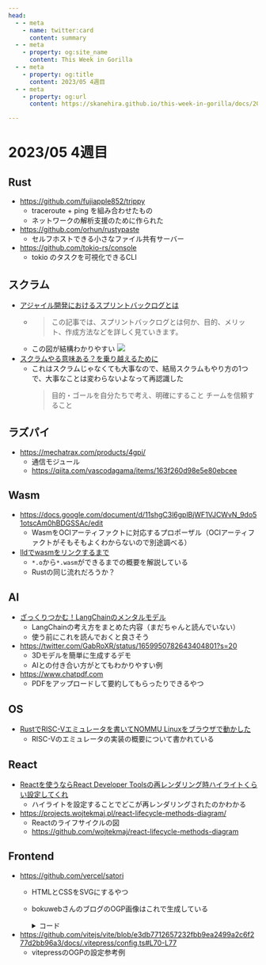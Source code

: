 ```yaml
---
head:
  - - meta
    - name: twitter:card
      content: summary
  - - meta
    - property: og:site_name
      content: This Week in Gorilla
  - - meta
    - property: og:title
      content: 2023/05 4週目
  - - meta
    - property: og:url
      content: https://skanehira.github.io/this-week-in-gorilla/docs/2023/0504.html

---
```


# 2023/05 4週目

## Rust
- https://github.com/fujiapple852/trippy
  - traceroute + ping を組み合わせたもの
  - ネットワークの解析支援のために作られた
- https://github.com/orhun/rustypaste
  - セルフホストできる小さなファイル共有サーバー
- https://github.com/tokio-rs/console
  - tokio のタスクを可視化できるCLI

## スクラム
- [アジャイル開発におけるスプリントバックログとは](https://abi-agile.com/sprint-backlog/)
  - > この記事では、スプリントバックログとは何か、目的、メリット、作成方法などを詳しく見ていきます。
  - この図が結構わかりやすい
    ![](https://abi-agile.com/wp-content/uploads/2023/01/sprint-backlog_s001.webp)
- [スクラムやる意味ある？を乗り越えるために](https://zenn.dev/heromina/articles/29e9771698237f)
  - これはスクラムじゃなくても大事なので、結局スクラムもやり方の1つで、大事なことは変わらないよなって再認識した
    > 目的・ゴールを自分たちで考え、明確にすること
    > チームを信頼すること

## ラズパイ
- https://mechatrax.com/products/4gpi/
  - 通信モジュール
  - https://qiita.com/vascodagama/items/163f260d98e5e80ebcee

## Wasm
- https://docs.google.com/document/d/11shgC3l6gplBjWF1VJCWvN_9do51otscAm0hBDGSSAc/edit
  - WasmをOCIアーティファクトに対応するプロポーザル（OCIアーティファクトがそもそもよくわからないので別途調べる）
- [lldでwasmをリンクするまで](https://qiita.com/chikoski/items/41853dfb2afdec52e7d1)
  - `*.o`から`*.wasm`ができるまでの概要を解説している
  - Rustの同じ流れだろうか？

## AI
- [ざっくりつかむ！LangChainのメンタルモデル](https://zenn.dev/fumi_sagawa/articles/113b4e5a46b984)
  - LangChainの考え方をまとめた内容（まだちゃんと読んでいない）
  - 使う前にこれを読んでおくと良さそう
- https://twitter.com/GabRoXR/status/1659950782643404801?s=20
  - 3Dモデルを簡単に生成するデモ
  - AIとの付き合い方がとてもわかりやすい例
- https://www.chatpdf.com
  - PDFをアップロードして要約してもらったりできるやつ

## OS
- [RustでRISC-Vエミュレータを書いてNOMMU Linuxをブラウザで動かした](https://bokuweb.github.io/undefined/articles/20230523.html)
  - RISC-Vのエミュレータの実装の概要について書かれている

## React
- [Reactを使うならReact Developer Toolsの再レンダリング時ハイライトくらい設定してくれ](https://zenn.dev/bs_kansai/articles/415c7e7a81ac6a)
  - ハイライトを設定することでどこが再レンダリングされたのかわかる
- https://projects.wojtekmaj.pl/react-lifecycle-methods-diagram/
  - Reactのライフサイクルの図
  - https://github.com/wojtekmaj/react-lifecycle-methods-diagram

## Frontend
- https://github.com/vercel/satori
  - HTMLとCSSをSVGにするやつ
  - bokuwebさんのブログのOGP画像はこれで生成している
    <details>
    <summary>コード</summary>

      ```typescript
      import satori from "satori";
      import sharp from "sharp";
      import fs from "fs";

      export const generateOgpImage = async (title: string) => {
        const font = fs.readFileSync("./ogp/fonts/NotoSansJP-Regular.otf");
        const svg = await satori(
          <div
            style={{
              height: "100%",
              width: "100%",
              display: "flex",
              flexDirection: "column",
              alignItems: "center",
              justifyContent: "center",
              backgroundColor: "#242424",
              fontSize: 32,
              fontWeight: 600,
              color: "#242424",
            }}
          >
            <div
              style={{
                padding: "0 50px",
                marginTop: 40,
                marginRight: 'auto',
                marginLeft: 'auto',
                fontSize: "40px",
                color: "#ccc",
                textAlign: "center",
              }}
            >
              {title}
            </div>
            <div
              style={{
                marginTop: 24,
                marginBottom: 12,
                fontSize: "20px",
                color: "#ccc",
              }}
            >
              MaybeUnInit
            </div>
            <div
              style={{
                color: "#d1d5db",
                fontSize: 16,
                display: "flex",
                alignItems: "center",
              }}
            >
              <img
                src="https://avatars.githubusercontent.com/u/10220449?v=4"
                width={32}
                height={32}
                style={{ borderRadius: 9999, marginRight: 12 }}
              />
              @bokuweb
            </div>
          </div>,
          {
            width: 800,
            height: 400,
            fonts: [
              {
                name: "Noto Sans JP",
                data: font,
                style: "normal",
              },
            ],
          }
        );

        const png = await sharp(Buffer.from(svg)).png().toBuffer();
        return png;
      };
      ```

    </details>
- https://github.com/vitejs/vite/blob/e3db7712657232fbb9ea2499a2c6f277d2bb96a3/docs/.vitepress/config.ts#L70-L77
  - vitepressのOGPの設定参考例
